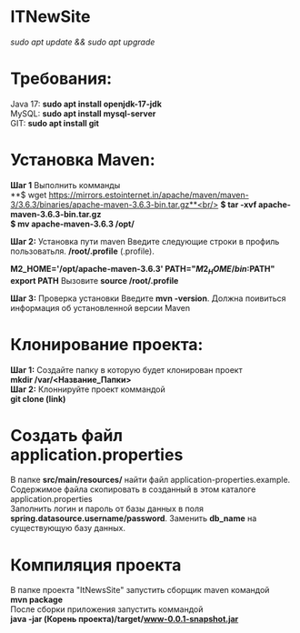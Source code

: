 # ITNewSite

*sudo apt update && sudo apt upgrade*

# Требования:
Java 17:  **sudo apt install openjdk-17-jdk**<br/>
MySQL: **sudo apt install mysql-server**<br/>
GIT:  **sudo apt install git**


# Установка Maven:
**Шаг 1** Выполнить комманды<br/>
**$ wget https://mirrors.estointernet.in/apache/maven/maven-3/3.6.3/binaries/apache-maven-3.6.3-bin.tar.gz**<br/>
**$ tar -xvf apache-maven-3.6.3-bin.tar.gz**<br/>
**$ mv apache-maven-3.6.3 /opt/** <br/>

**Шаг 2:** Установка пути maven
Введите следующие строки в профиль пользоватьля. **/root/.profile** (.profile).

**M2_HOME='/opt/apache-maven-3.6.3'
PATH="$M2_HOME/bin:$PATH"
export PATH**
Вызовите  **source /root/.profile**

**Шаг 3:** Проверка установки
Введите **mvn -version**. Должна поивиться информация об установленной версии Maven 


# Клонирование проекта:
**Шаг 1:**
Создайте папку в которую будет клонирован проект<br/> 
**mkdir /var/<Название_Папки>**<br/>
**Шаг 2:**
Клоннируйте проект коммандой<br/>
**git clone (link)**
# Создать файл application.properties
В папке **src/main/resources/** найти файл application-properties.example. Содержимое файла скопировать в созданный в этом каталоге application.properties<br/>
Заполнить логин и пароль от базы данных в поля **spring.datasource.username/password**.
Заменить **db_name** на существующую базу данных.
# Компиляция проекта
В папке проекта "ItNewsSite" запустить сборщик maven командой
<br/>
**mvn package** 
<br/>
После сборки приложения запустить коммандой<br/>
**java -jar (Корень проекта)/target/www-0.0.1-snapshot.jar**







